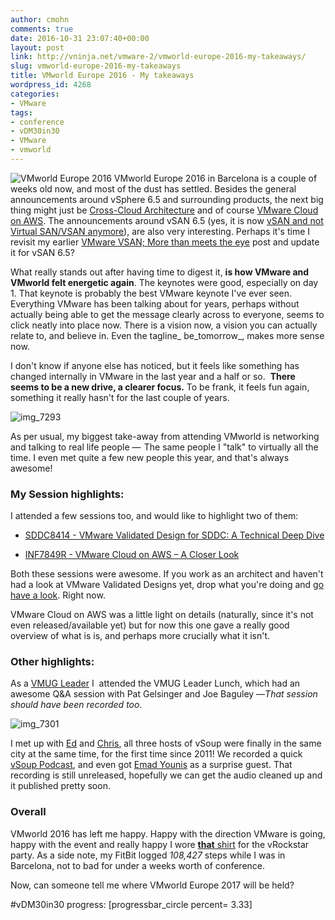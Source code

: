 ```yaml
---
author: cmohn
comments: true
date: 2016-10-31 23:07:40+00:00
layout: post
link: http://vninja.net/vmware-2/vmworld-europe-2016-my-takeaways/
slug: vmworld-europe-2016-my-takeaways
title: VMworld Europe 2016 - My takeaways
wordpress_id: 4268
categories:
- VMware
tags:
- conference
- vDM30in30
- VMware
- vmworld
---
```


![VMworld Europe 2016](http://vninja.net/wordpress/wp-content/uploads/2016/10/IMG_7292-1024x1024.jpg)
VMworld Europe 2016 in Barcelona is a couple of weeks old now, and most of the dust has settled. Besides the general announcements around vSphere 6.5 and surrounding products, the next big thing might just be [Cross-Cloud Architecture](http://www.vmware.com/radius/cross-cloud-introduction/) and of course [VMware Cloud on AWS](http://vninja.net/news/me-too-vmware-cloud-on-aws/). The announcements around vSAN 6.5 (yes, it is now [vSAN and not Virtual SAN/VSAN anymore](https://twitter.com/leecaswell/status/790679575499907072)), are also very interesting. Perhaps it's time I revisit my earlier [VMware VSAN; More than meets the eye](http://vninja.net/virtualization/vmware-vsan-more-than-meets-the-eye/) post and update it for vSAN 6.5?

What really stands out after having time to digest it, **is how VMware and VMworld felt energetic again**. The keynotes were good, especially on day 1. That keynote is probably the best VMware keynote I've ever seen. Everything VMware has been talking about for years, perhaps without actually being able to get the message clearly across to everyone, seems to click neatly into place now. There is a vision now, a vision you can actually relate to, and believe in. Even the tagline_ be_tomorrow_, makes more sense now.

I don't know if anyone else has noticed, but it feels like something has changed internally in VMware in the last year and a half or so.  **There seems to be a new drive, a clearer focus.** To be frank, it feels fun again, something it really hasn't for the last couple of years.

![img_7293](http://vninja.net/wordpress/wp-content/uploads/2016/10/IMG_7293-1024x768.jpg)

As per usual, my biggest take-away from attending VMworld is networking and talking to real life people —  The same people I "talk" to virtually all the time. I even met quite a few new people this year, and that's always awesome!



### My Session highlights:



I attended a few sessions too, and would like to highlight two of them:




    
  * [SDDC8414 - VMware Validated Design for SDDC: A Technical Deep Dive](https://vmworld2016.lanyonevents.com/connect/sessionDetail.ww?SESSION_ID=8414&tclass=popup)

    
  * [INF7849R - VMware Cloud on AWS – A Closer Look](https://vmworldeurope2015.lanyonevents.com/connect/sessionDetail.ww?SESSION_ID=2262)



Both these sessions were awesome. If you work as an architect and haven't had a look at VMware Validated Designs yet, drop what you're doing and [go have a look](https://www.vmware.com/support/pubs/vmware-validated-design-pubs.html). Right now.

VMware Cloud on AWS was a little light on details (naturally, since it's not even released/available yet) but for now this one gave a really good overview of what is is, and perhaps more crucially what it isn't.



### Other highlights:



As a [VMUG Leader](http://vmug.no) I  attended the VMUG Leader Lunch, which had an awesome Q&A session with Pat Gelsinger and Joe Baguley —_That session should have been recorded too._

![img_7301](http://vninja.net/wordpress/wp-content/uploads/2016/11/IMG_7301.jpg)

I met up with [Ed](https://twitter.com/eczerwin) and [Chris](https://twitter.com/chrisdearden), all three hosts of vSoup were finally in the same city at the same time, for the first time since 2011! We recorded a quick [vSoup Podcast](http://vSoup.net), and even got [Emad Younis](https://twitter.com/emad_younis/) as a surprise guest. That recording is still unreleased, hopefully we can get the audio cleaned up and it published pretty soon.



### Overall



VMworld 2016 has left me happy. Happy with the direction VMware is going, happy with the event and really happy I wore [**that** shirt](https://twitter.com/atherbeg/status/789482037627523072) for the vRockstar party. As a side note, my FitBit logged _108,427_ steps while I was in Barcelona, not to bad for under a weeks worth of conference.

Now, can someone tell me where VMworld Europe 2017 will be held?

#vDM30in30 progress:
[progressbar_circle percent= 3.33]
